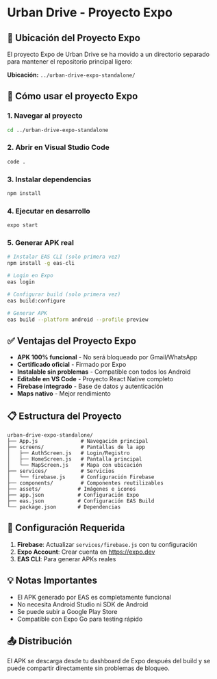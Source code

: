 # Urban Drive - Proyecto Expo

## 📱 Ubicación del Proyecto Expo

El proyecto Expo de Urban Drive se ha movido a un directorio separado para mantener el repositorio principal ligero:

**Ubicación:** `../urban-drive-expo-standalone/`

## 🚀 Cómo usar el proyecto Expo

### 1. Navegar al proyecto
```bash
cd ../urban-drive-expo-standalone
```

### 2. Abrir en Visual Studio Code
```bash
code .
```

### 3. Instalar dependencias
```bash
npm install
```

### 4. Ejecutar en desarrollo
```bash
expo start
```

### 5. Generar APK real
```bash
# Instalar EAS CLI (solo primera vez)
npm install -g eas-cli

# Login en Expo
eas login

# Configurar build (solo primera vez)
eas build:configure

# Generar APK
eas build --platform android --profile preview
```

## ✅ Ventajas del Proyecto Expo

- **APK 100% funcional** - No será bloqueado por Gmail/WhatsApp
- **Certificado oficial** - Firmado por Expo
- **Instalable sin problemas** - Compatible con todos los Android
- **Editable en VS Code** - Proyecto React Native completo
- **Firebase integrado** - Base de datos y autenticación
- **Maps nativo** - Mejor rendimiento

## 📋 Estructura del Proyecto

```
urban-drive-expo-standalone/
├── App.js              # Navegación principal
├── screens/            # Pantallas de la app
│   ├── AuthScreen.js   # Login/Registro
│   ├── HomeScreen.js   # Pantalla principal
│   └── MapScreen.js    # Mapa con ubicación
├── services/           # Servicios
│   └── firebase.js     # Configuración Firebase
├── components/         # Componentes reutilizables
├── assets/            # Imágenes e iconos
├── app.json           # Configuración Expo
├── eas.json           # Configuración EAS Build
└── package.json       # Dependencias
```

## 🔧 Configuración Requerida

1. **Firebase**: Actualizar `services/firebase.js` con tu configuración
2. **Expo Account**: Crear cuenta en https://expo.dev
3. **EAS CLI**: Para generar APKs reales

## 💡 Notas Importantes

- El APK generado por EAS es completamente funcional
- No necesita Android Studio ni SDK de Android
- Se puede subir a Google Play Store
- Compatible con Expo Go para testing rápido

## 📤 Distribución

El APK se descarga desde tu dashboard de Expo después del build y se puede compartir directamente sin problemas de bloqueo.